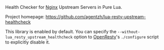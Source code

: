 <!---
    @title         Lua Resty Upstream Healthcheck Library
    @creator       Yichun Zhang
    @created       2014-03-31 05:13 GMT
    @modifier      Yichun Zhang
    @modifier_link yichun-zhang
    @modified      
    @changes       1
--->

Health Checker for [Nginx](nginx.html) Upstream Servers in Pure Lua.

Project homepage: https://github.com/agentzh/lua-resty-upstream-healthcheck

This library is enabled by default. You can specify the `--without-lua_resty_upstream_healthcheck` option
to [OpenResty](openresty.html)'s `./configure` script to explicitly disable it.
